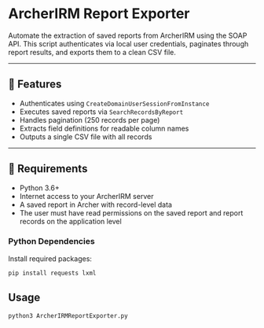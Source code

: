 # ArcherIRM Report Exporter

Automate the extraction of saved reports from ArcherIRM using the SOAP API. This script authenticates via local user credentials, paginates through report results, and exports them to a clean CSV file.

---

## 🚀 Features

- Authenticates using `CreateDomainUserSessionFromInstance`
- Executes saved reports via `SearchRecordsByReport`
- Handles pagination (250 records per page)
- Extracts field definitions for readable column names
- Outputs a single CSV file with all records

---

## 🧰 Requirements

- Python 3.6+
- Internet access to your ArcherIRM server
- A saved report in Archer with record-level data
- The user must have read permissions on the saved report and report records on the application level

### Python Dependencies

Install required packages:

```bash
pip install requests lxml
```

## Usage

```bash
python3 ArcherIRMReportExporter.py
